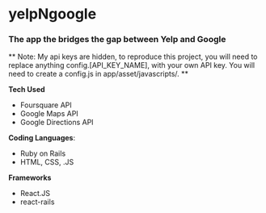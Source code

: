 
# yelpNgoogle

### The app the bridges the gap between Yelp and Google 

** Note: My api keys are hidden, to reproduce this project, you will need to replace anything config.[API_KEY_NAME], with your own API key. You will need to create a config.js in app/asset/javascripts/. **

**Tech Used**

- Foursquare API
- Google Maps API
- Google Directions API


**Coding Languages**:

- Ruby on Rails
- HTML, CSS, .JS

**Frameworks**

- React.JS
- react-rails
 
